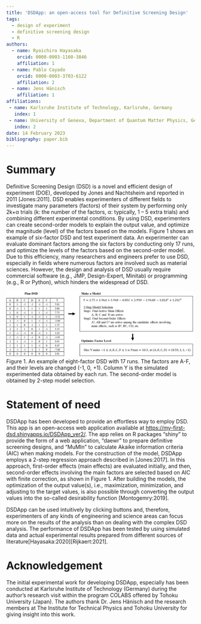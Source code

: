 ```yaml
---
title: 'DSDApp: an open-access tool for Definitive Screening Design'
tags:
  - design of experiment
  - definitive screening design
  - R
authors:
  - name: Ryoichiro Hayasaka
    orcid: 0000-0003-1160-3846
    affiliation: 1
  - name: Pablo Cayado
    orcid: 0000-0003-3703-6122
    affiliation: 2
  - name: Jens Hänisch
    affiliation: 1
affiliations:
 - name: Karlsruhe Institute of Technology, Karlsruhe, Germany
   index: 1
 - name: University of Geneva, Department of Quantum Matter Physics, Geneva, Switzerland
   index: 2
date: 14 February 2023
bibliography: paper.bib
---
```



# Summary
Definitive Screening Design (DSD) is a novel and efficient design of experiment (DOE), developed by Jones and Nachtsheim and reported in 2011 [Jones:2011]. DSD enables experimenters of different fields to investigate many parameters (factors) of their system by performing only 2k+α trials (k: the number of the factors, α: typically, 1 – 5 extra trials) and combining different experimental conditions. By using DSD, experimenters can create second-order models to explain the output value, and optimize the magnitude (level) of the factors based on the models. Figure 1 shows an example of six-factor DSD and test experiment data. An experimenter can evaluate dominant factors among the six factors by conducting only 17 runs, and optimize the levels of the factors based on the second-order model. Due to this efficiency, many researchers and engineers prefer to use DSD, especially in fields where numerous factors are involved such as material sciences. However, the design and analysis of DSD usually require commercial software (e.g., JMP, Design-Expert, Minitab) or programming (e.g., R or Python), which hinders the widespread of DSD.

![Figure1](image/fig1.png)
Figure 1. An example of eight-factor DSD with 17 runs. The factors are A-F, and their levels are changed (-1, 0, +1). Column Y is the simulated experimented data obtained by each run. The second-order model is obtained by 2-step model selection.


# Statement of need
DSDApp has been developed to provide an effortless way to employ DSD. This app is an open-access web application available at https://my-first-dsd.shinyapps.io/DSDApp_ver2/. The app relies on R packages “shiny” to provide the form of a web application, “daewr” to prepare definitive screening designs, and “MuMIn” to calculate Akaike information criteria (AIC) when making models. 
For the construction of the model, DSDApp employs a 2-step regression approach described in [Jones:2017]. In this approach, first-order effects (main effects) are evaluated initially, and then, second-order effects involving the main factors are selected based on AIC with finite correction, as shown in Figure 1. After building the models, the optimization of the output value(s), i.e., maximization, minimization, and adjusting to the target values, is also possible through converting the output values into the so-called desirability function [Montogemry:2019].

DSDApp can be used intuitively by clicking buttons and, therefore, experimenters of any kinds of engineering and science areas can focus more on the results of the analysis than on dealing with the complex DSD analysis. The performance of DSDApp has been tested by using simulated data and actual experimental results prepared from different sources of literature[Hayasaka:2020][Rijkaert:2021].


# Acknowledgement
The initial experimental work for developing DSDApp, especially has been conducted at Karlsruhe Institute of Technology (Germany) during the author’s research visit within the program COLABS offered by Tohoku University (Japan). The authors thank Dr. Jens Hänisch and the research members at The Institute for Technical Physics and Tohoku University for giving insight into this work.